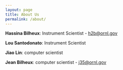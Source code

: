 ```yaml
---
layout: page
title: About Us
permalink: /about/
---
```


**Hassina Bilheux**: Instrument Scientist - h2b@ornl.gov

**Lou Santodonato**: Instrument Scientist

**Jiao Lin**: computer scientist

**Jean Bilheux**: computer scientist - j35@ornl.gov

